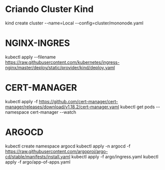 # Criando Cluster Kind
kind create cluster --name=Local --config=cluster/mononode.yaml
# NGINX-INGRES
kubectl apply --filename https://raw.githubusercontent.com/kubernetes/ingress-nginx/master/deploy/static/provider/kind/deploy.yaml
# CERT-MANAGER
kubectl apply -f https://github.com/cert-manager/cert-manager/releases/download/v1.18.2/cert-manager.yaml
kubectl get pods --namespace cert-manager --watch
# ARGOCD
kubectl create namespace argocd
kubectl apply -n argocd -f https://raw.githubusercontent.com/argoproj/argo-cd/stable/manifests/install.yaml
kubectl apply -f argo/ingress.yaml
kubectl apply -f argo/app-of-apps.yaml
#
